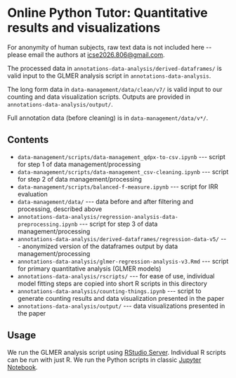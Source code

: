# Online Python Tutor: Quantitative results and visualizations

For anonymity of human subjects, raw text data is not included here -- please email the authors at [icse2026.806@gmail.com](icse2026.806@gmail.com). 

The processed data in `annotations-data-analysis/derived-dataframes/` is valid input to the GLMER analysis script in `annotations-data-analysis`.

The long form data in `data-management/data/clean/v7/` is valid input to our counting and data visualization scripts. Outputs are provided in `annotations-data-analysis/output/`.

Full annotation data (before cleaning) is in `data-management/data/v*/`.

## Contents
- `data-management/scripts/data-management_qdpx-to-csv.ipynb` --- script for step 1 of data management/processing
- `data-management/scripts/data-management_csv-cleaning.ipynb` --- script for step 2 of data management/processing
- `data-management/scripts/balanced-f-measure.ipynb` --- script for IRR evaluation
- `data-management/data/` --- data before and after filtering and processing, described above
- `annotations-data-analysis/regression-analysis-data-preprocessing.ipynb` --- script for step 3 of data management/processing
- `annotations-data-analysis/derived-dataframes/regression-data-v5/` --- anonymized version of the dataframes output by data management/processing
- `annotations-data-analysis/glmer-regression-analysis-v3.Rmd` --- script for primary quantitative analysis (GLMER models)
- `annotations-data-analysis/rscripts/` --- for ease of use, individual model fitting steps are copied into short R scripts in this directory
- `annotations-data-analysis/counting-things.ipynb` --- script to generate counting results and data visualization presented in the paper
- `annotations-data-analysis/output/` --- data visualizations presented in the paper

## Usage
We run the GLMER analysis script using [RStudio Server](https://posit.co/download/rstudio-server/). Individual R scripts can be run with just R. 
We run the Python scripts in classic [Jupyter Notebook](https://jupyter.org/install).
